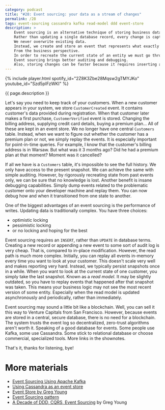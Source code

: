 ```yaml
---
category: podcast
title: "#28: Event sourcing: your data as a stream of changes"
permalink: /28
tags: event-sourcing cassandra kafka read-model ddd event-store
description: >
    Event sourcing is an alternative technique of storing business data.
    Rather than updating a single database record, every change is captured in an immutable, append-only log.
    We never overwrite existing data.
    Instead, we create and store an event that represents what exactly has changed.
    From the business perspective.
    In order to recreate the current state of an entity we must go through all the events and reconstruct it from history.
    Event sourcing brings better auditing and debugging.
    Also, storing changes can be faster because it requires inserting a new record rather than updating an existing one.
---
```


{% include player.html spotify_id="2Z8K3Zbe28Mqsw2gTMYJKo" youtube_id="Szd5pIFzWKI" %}

{{ page.description }}



Let's say you need to keep track of your customers.
When a new customer appears in your system, we store `CustomerCreated` event.
It contains customer's data provided during registration.
When that customer later makes a first purchase, `CustomerVerified` event is stored.
Changing the billing address, supplying credit card details, buying a premium plan...
All of these are kept in an event store.
We no longer have one central `Customers` table.
Instead, when we want to figure out whether the customer has a premium plan or not, we simply replay the events.
It is especially important for point-in-time queries.
For example, I know that the customer's billing address is in Warsaw.
But what was it 3 months ago?
Did he had a premium plan at that moment?
Moment was it cancelled?

If all we have is a `Customers` table, it's impossible to see the full history.
We only have access to the present snapshot.
We can achieve the same with simple auditing.
However, by rigorously recreating state from past events only, we can be sure that no knowledge is lost.
Another benefit is insane debugging capabilities.
Simply dump events related to the problematic customer onto your developer machine and replay them.
You can now debug how and when it transitioned from one state to another.

One of the biggest advantages of an event sourcing is the performance of writes.
Updating data is traditionally complex.
You have three choices:

* optimistic locking
* pessimistic locking
* or no locking and hoping for the best

Event sourcing requires an `INSERT`, rather than `UPDATE` in database terms.
Creating a new record or appending a new event to some sort of audit log is very cheap.
That is, compared to in-place modification.
However, the read path is much more complex.
Initially, you can replay all events in-memory every time you want to look at your customer.
This doesn't scale very well and makes reporting very hard.
Instead, we typically persist snapshots once in a while.
When you want to look at the current state of one customer, you simply take the last snapshot.
Known as a _read model_.
It may be slightly outdated, so you have to replay events that happened after that snapshot was taken.
This means your business logic may not see the most recent version of some entity.
Especially when the read model is updated asynchronously and periodically, rather than immediately.

Event sourcing may sound a little bit like a blockchain.
Well, you can sell it this way to Venture Capitals from San Francisco.
However, because events are stored in a central, secure database, there is no need for a blockchain.
The system trusts the event log so decentralized, zero-trust algorithms aren't worth it.
Speaking of a good database for events.
Some people use Kafka, some use Cassandra.
Some stick to relational database or choose commercial, specialized tools.
More links in the shownotes.

That's it, thanks for listening, bye!



# More materials

* [Event Sourcing Using Apache Kafka](https://www.confluent.io/blog/event-sourcing-using-apache-kafka/)
* [Using Cassandra as an event store](https://stackoverflow.com/questions/19321682/using-cassandra-as-an-event-store)
* [Event Store by Greg Young](https://www.eventstore.com/)
* [Event Sourcing pattern](https://docs.microsoft.com/en-us/azure/architecture/patterns/event-sourcing)
* [A Decade of DDD, CQRS, Event Sourcing](https://www.youtube.com/watch?v=LDW0QWie21s) by Greg Young


